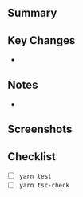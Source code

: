 ## Summary

## Key Changes
- 

## Notes
- 

## Screenshots


## Checklist
- [ ] `yarn test`
- [ ] `yarn tsc-check`
